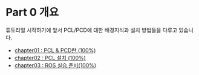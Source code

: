 # Part 0 개요 

튜토리얼 시작하기에 앞서 PCL/PCD에 대한 배경지식과 설치 방법들을 다루고 있습니다. 

* [chapter01 : PCL & PCD란 \(100%\)](Introduction/Part00-Chapter01.md)
* [chapter02 : PCL 설치 \(100%\)](Introduction/Part00-Chapter02.md)
* [chapter03 : ROS 실습 준비\(100%\)](Introduction/Part00-Chapter03.md)